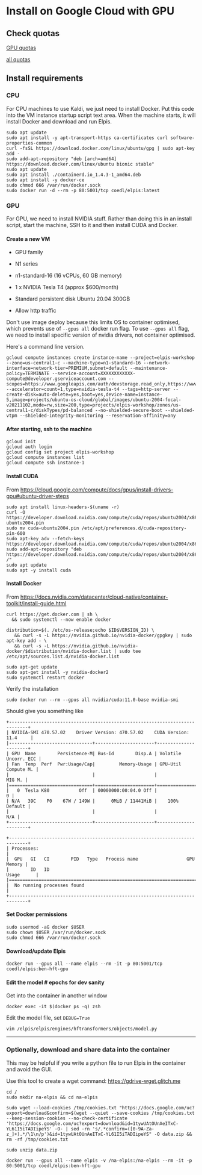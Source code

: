# Install on Google Cloud with GPU

## Check quotas

[GPU quotas](https://console.cloud.google.com/iam-admin/quotas?authuser=2&project=elpis-workshop&folder&organizationId&metric=GPUs%20(all%20regions)&location=GLOBAL)

[all quotas](https://console.cloud.google.com/iam-admin/quotas?authuser=2&project=elpis-workshop)


## Install requirements

### CPU

For CPU machines to use Kaldi, we just need to install Docker. Put this code into the VM instance startup script text area. When the machine starts, it will install Docker and download and run Elpis.

```
sudo apt update
sudo apt install -y apt-transport-https ca-certificates curl software-properties-common
curl -fsSL https://download.docker.com/linux/ubuntu/gpg | sudo apt-key add -
sudo add-apt-repository "deb [arch=amd64] https://download.docker.com/linux/ubuntu bionic stable"
sudo apt update
sudo apt install ./containerd.io_1.4.3-1_amd64.deb
sudo apt install -y docker-ce
sudo chmod 666 /var/run/docker.sock
sudo docker run -d --rm -p 80:5001/tcp coedl/elpis:latest
```


### GPU

For GPU, we need to install NVIDIA stuff. Rather than doing this in an install script, start the machine, SSH to it and then install CUDA and Docker.


#### Create a new VM

* GPU family
* N1 series
* n1-standard-16 (16 vCPUs, 60 GB memory)
* 1 x NVIDIA Tesla T4 (approx $600/month)

* Standard persistent disk Ubuntu 20.04 300GB
* Allow http traffic

Don't use image deploy because this limits OS to container optimised, which prevents use of `--gpus all` docker run flag. To use `--gpus all` flag, we need to install specific version of nvidia drivers, not container optimised.

Here's a command line version.
```
gcloud compute instances create instance-name --project=elpis-workshop --zone=us-central1-c --machine-type=n1-standard-16 --network-interface=network-tier=PREMIUM,subnet=default --maintenance-policy=TERMINATE --service-account=XXXXXXXXXXXX-compute@developer.gserviceaccount.com --scopes=https://www.googleapis.com/auth/devstorage.read_only,https://www.googleapis.com/auth/logging.write,https://www.googleapis.com/auth/monitoring.write,https://www.googleapis.com/auth/servicecontrol,https://www.googleapis.com/auth/service.management.readonly,https://www.googleapis.com/auth/trace.append --accelerator=count=1,type=nvidia-tesla-t4 --tags=http-server --create-disk=auto-delete=yes,boot=yes,device-name=instance-5,image=projects/ubuntu-os-cloud/global/images/ubuntu-2004-focal-v20211102,mode=rw,size=200,type=projects/elpis-workshop/zones/us-central1-c/diskTypes/pd-balanced --no-shielded-secure-boot --shielded-vtpm --shielded-integrity-monitoring --reservation-affinity=any
```

#### After starting, ssh to the machine

```
gcloud init
gcloud auth login
gcloud config set project elpis-workshop
gcloud compute instances list
gcloud compute ssh instance-1
```


#### Install CUDA

From https://cloud.google.com/compute/docs/gpus/install-drivers-gpu#ubuntu-driver-steps

```
sudo apt install linux-headers-$(uname -r)
curl -O https://developer.download.nvidia.com/compute/cuda/repos/ubuntu2004/x86_64/cuda-ubuntu2004.pin
sudo mv cuda-ubuntu2004.pin /etc/apt/preferences.d/cuda-repository-pin-600
sudo apt-key adv --fetch-keys https://developer.download.nvidia.com/compute/cuda/repos/ubuntu2004/x86_64/7fa2af80.pub
sudo add-apt-repository "deb https://developer.download.nvidia.com/compute/cuda/repos/ubuntu2004/x86_64/ /"
sudo apt update
sudo apt -y install cuda
```


#### Install Docker

From https://docs.nvidia.com/datacenter/cloud-native/container-toolkit/install-guide.html

```
curl https://get.docker.com | sh \
  && sudo systemctl --now enable docker

distribution=$(. /etc/os-release;echo $ID$VERSION_ID) \
   && curl -s -L https://nvidia.github.io/nvidia-docker/gpgkey | sudo apt-key add - \
   && curl -s -L https://nvidia.github.io/nvidia-docker/$distribution/nvidia-docker.list | sudo tee /etc/apt/sources.list.d/nvidia-docker.list

sudo apt-get update
sudo apt-get install -y nvidia-docker2
sudo systemctl restart docker
```

Verify the installation
```
sudo docker run --rm --gpus all nvidia/cuda:11.0-base nvidia-smi
```

Should give you something like 
```
+-----------------------------------------------------------------------------+
| NVIDIA-SMI 470.57.02    Driver Version: 470.57.02    CUDA Version: 11.4     |
|-------------------------------+----------------------+----------------------+
| GPU  Name        Persistence-M| Bus-Id        Disp.A | Volatile Uncorr. ECC |
| Fan  Temp  Perf  Pwr:Usage/Cap|         Memory-Usage | GPU-Util  Compute M. |
|                               |                      |               MIG M. |
|===============================+======================+======================|
|   0  Tesla K80           Off  | 00000000:00:04.0 Off |                    0 |
| N/A   39C    P0    67W / 149W |      0MiB / 11441MiB |    100%      Default |
|                               |                      |                  N/A |
+-------------------------------+----------------------+----------------------+

+-----------------------------------------------------------------------------+
| Processes:                                                                  |
|  GPU   GI   CI        PID   Type   Process name                  GPU Memory |
|        ID   ID                                                   Usage      |
|=============================================================================|
|  No running processes found                                                 |
+-----------------------------------------------------------------------------+
```


#### Set Docker permissions

```
sudo usermod -aG docker $USER
sudo chown $USER /var/run/docker.sock
sudo chmod 666 /var/run/docker.sock
```


#### Download/update Elpis

```
docker run --gpus all --name elpis --rm -it -p 80:5001/tcp coedl/elpis:ben-hft-gpu
```


#### Edit the model # epochs for dev sanity

Get into the container in another window

```
docker exec -it $(docker ps -q) zsh
```

Edit the model file, set `DEBUG=True`

```
vim /elpis/elpis/engines/hftransformers/objects/model.py
```

---


### Optionally, download and share data into the container

This may be helpful if you write a python file to run Elpis in the container and avoid the GUI.

Use this tool to create a wget command: https://gdrive-wget.glitch.me

```
cd /
sudo mkdir na-elpis && cd na-elpis

sudo wget --load-cookies /tmp/cookies.txt "https://docs.google.com/uc?export=download&confirm=$(wget --quiet --save-cookies /tmp/cookies.txt --keep-session-cookies --no-check-certificate 'https://docs.google.com/uc?export=download&id=1tywUAtOUnAeITxC-YL61I5iTADIipeYS' -O- | sed -rn 's/.*confirm=([0-9A-Za-z_]+).*/\1\n/p')&id=1tywUAtOUnAeITxC-YL61I5iTADIipeYS" -O data.zip && rm -rf /tmp/cookies.txt

sudo unzip data.zip
```

```
docker run --gpus all --name elpis -v /na-elpis:/na-elpis --rm -it -p 80:5001/tcp coedl/elpis:ben-hft-gpu
```



